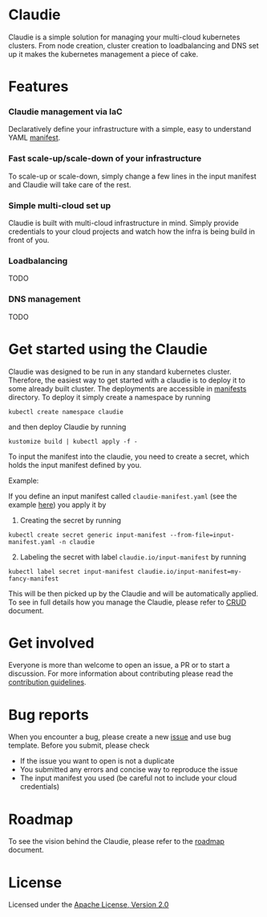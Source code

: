 # Claudie

<!-- Basic info what claudie is -->
Claudie is a simple solution for managing your multi-cloud kubernetes clusters. From node creation, cluster creation to loadbalancing and DNS set up it makes the kubernetes management a piece of cake.

# Features
<!-- Why is Claudie coolest thing ever -->
### Claudie management via IaC 

Declaratively define your infrastructure with a simple, easy to understand YAML [manifest](./docs/input-manifest/example.yaml).

### Fast scale-up/scale-down of your infrastructure
To scale-up or scale-down, simply change a few lines in the input manifest and Claudie will take care of the rest.

### Simple multi-cloud set up
Claudie is built with multi-cloud infrastructure in mind. Simply provide credentials to your cloud projects and watch how the infra is being build in front of you.
### Loadbalancing
TODO

### DNS management
TODO

# Get started using the Claudie

Claudie was designed to be run in any standard kubernetes cluster. Therefore, the easiest way to get started with a claudie is to deploy it to some already built cluster. The deployments are accessible in [manifests](https://github.com/Berops/platform/tree/master/manifests/claudie) directory. To deploy it simply create a namespace by running

```
kubectl create namespace claudie
```
and then deploy Claudie by running

```
kustomize build | kubectl apply -f -
```

To input the manifest into the claudie, you need to create a secret, which holds the input manifest defined by you.

Example:

If you define an input manifest called `claudie-manifest.yaml` (see the example [here](https://github.com/Berops/platform/blob/master/docs/input-manifest/example.yaml)) you apply it by 

1. Creating the secret by running
```
kubectl create secret generic input-manifest --from-file=input-manifest.yaml -n claudie
```

2. Labeling the secret with label `claudie.io/input-manifest` by running
```
kubectl label secret input-manifest claudie.io/input-manifest=my-fancy-manifest
```
This will be then picked up by the Claudie and will be automatically applied.
To see in full details how you manage the Claudie, please refer to [CRUD](./docs/crud/crud.md) document.

# Get involved

<!-- Contributor guidelines -->
Everyone is more than welcome to open an issue, a PR or to start a discussion. For more information about contributing please read the [contribution guidelines](./docs/contributing/contributing.md).

# Bug reports
When you encounter a bug, please create a new [issue](https://github.com/Berops/platform/issues/new/choose) and use bug template. Before you submit, please check

- If the issue you want to open is not a duplicate
- You submitted any errors and concise way to reproduce the issue
- The input manifest you used (be careful not to include your cloud credentials) 

# Roadmap
<!-- Add a roadmap for claudie so users know which features are being worked on and which will in future -->
To see the vision behind the Claudie, please refer to the [roadmap](./docs/roadmap/roadmap.md) document.

# License

Licensed under the [Apache License, Version 2.0](LICENSE)